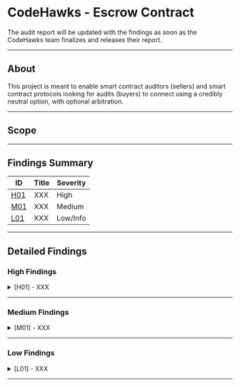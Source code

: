# CodeHawks - Escrow Contract

The audit report will be updated with the findings as soon as the CodeHawks team finalizes and releases their report.

---

## About

This project is meant to enable smart contract auditors (sellers) and smart contract protocols looking for audits (buyers) to connect using a credibly neutral option, with optional arbitration.

---

## Scope

---

## Findings Summary

| ID  | Title                            | Severity   |
|-----|----------------------------------|------------|
| [H01](#h01---xxx) | XXX                              | High       |
| [M01](#m01---xxx) | XXX                              | Medium     |
| [L01](#l01---xxx) | XXX                              | Low/Info   |

---

## Detailed Findings

### High Findings

<details>
  <summary><a id="h01---xxx"></a>[H01] - XXX</summary>
  
  <br>

## **Severity:** 
  
- High Risk

## **Relevant GitHub Links:** 

- 

## **Summary:** 

- 

## **Vulnerability Details:** 

- 

```solidity

```

- 
  
```solidity

```
  
## **Impact:** 

- 

## **Tools Used:** 

- 

## **Recommendation:** 

- 

</details>

---

### Medium Findings

<details>
  <summary><a id="m01---xxx"></a>[M01] - XXX</summary>
  
  <br>

## **Severity:** 

- Medium Risk

## **Relevant GitHub Links:** 

- 

## **Summary:** 

- 

## **Vulnerability Details:** 

- 

```solidity

```

- 
  
```solidity

```
  
## **Impact:** 

- 

## **Tools Used:** 

- 

## **Recommendation:** 

- 

</details>

---

### Low Findings

<details>
  <summary><a id="l01---xxx"></a>[L01] - XXX</summary>
  
  <br>

## **Severity:** 

- Low Risk

## **Relevant GitHub Links:** 

- 

## **Summary:** 

- 

## **Vulnerability Details:** 

- 

```solidity

```

- 
  
```solidity

```
  
## **Impact:** 

- 

## **Tools Used:** 

- 

## **Recommendation:** 

- 

</details>

---
